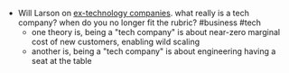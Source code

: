 - Will Larson on [ex-technology companies](https://lethain.com/ex-technology-companies/). what really is a tech company? when do you no longer fit the rubric? #business #tech
	- one theory is, being a "tech company" is about near-zero marginal cost of new customers, enabling wild scaling
	- another is, being a "tech company" is about engineering having a seat at the table